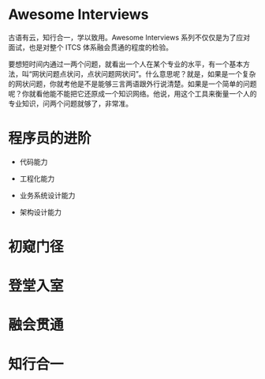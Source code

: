# Awesome Interviews

古语有云，知行合一，学以致用。Awesome Interviews 系列不仅仅是为了应对面试，也是对整个 ITCS 体系融会贯通的程度的检验。

要想短时间内通过一两个问题，就看出一个人在某个专业的水平，有一个基本方法，叫“网状问题点状问，点状问题网状问”。什么意思呢？就是，如果是一个复杂的网状问题，你就考他是不是能够三言两语跟外行说清楚。如果是一个简单的问题呢？你就看他能不能把它还原成一个知识网络。他说，用这个工具来衡量一个人的专业知识，问两个问题就够了，非常准。

# 程序员的进阶

- 代码能力

- 工程化能力

- 业务系统设计能力

- 架构设计能力

# 初窥门径

# 登堂入室

# 融会贯通

# 知行合一
